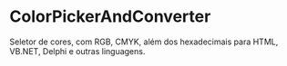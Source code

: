# ColorPickerAndConverter
Seletor de cores, com RGB, CMYK, além dos hexadecimais para HTML, VB.NET, Delphi e outras linguagens.
